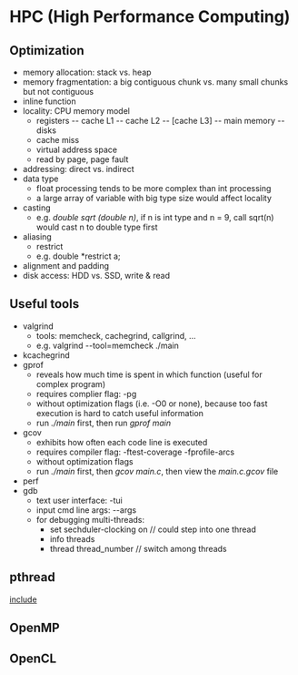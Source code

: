 # HPC (High Performance Computing)

## Optimization
 - memory allocation: stack vs. heap
 - memory fragmentation: a big contiguous chunk vs. many small chunks but not contiguous
 - inline function
 - locality: CPU memory model
   - registers -- cache L1 -- cache L2 -- \[cache L3\] -- main memory -- disks
   - cache miss
   - virtual address space
   - read by page, page fault
 - addressing: direct vs. indirect
 - data type
   - float processing tends to be more complex than int processing
   - a large array of variable with big type size would affect locality
 - casting
   - e.g. *double sqrt (double n)*, if n is int type and n = 9, call sqrt(n) would cast n to double type first
 - aliasing
   - restrict
   - e.g. double \*restrict a;
 - alignment and padding
 - disk access: HDD vs. SSD, write & read
 
## Useful tools
 - valgrind
   - tools: memcheck, cachegrind, callgrind, ...
   - e.g. valgrind --tool=memcheck ./main
 - kcachegrind
 - gprof
   - reveals how much time is spent in which function (useful for complex program)
   - requires complier flag: -pg
   - without optimization flags (i.e. -O0 or none), because too fast execution is hard to catch useful information
   - run *./main* first, then run *gprof main*
 - gcov
   - exhibits how often each code line is executed
   - requires compiler flag: -ftest-coverage -fprofile-arcs
   - without optimization flags
   - run *./main* first, then *gcov main.c*, then view the *main.c.gcov* file
 - perf
 - gdb
   - text user interface: -tui
   - input cmd line args: --args
   - for debugging multi-threads:
     - set sechduler-clocking on  // could step into one thread
     - info threads
     - thread thread_number  // switch among threads
   
## pthread
[include](File:"pthread/report.md")

## OpenMP

## OpenCL
 
